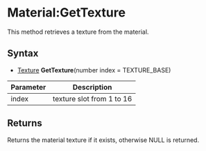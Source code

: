 # Material:GetTexture

This method retrieves a texture from the material.

## Syntax

- [Texture](Texture.md) **GetTexture**(number index = TEXTURE_BASE)

| Parameter | Description |
|----|----|
| index | texture slot from 1 to 16 |

## Returns

Returns the material texture if it exists, otherwise NULL is returned.
